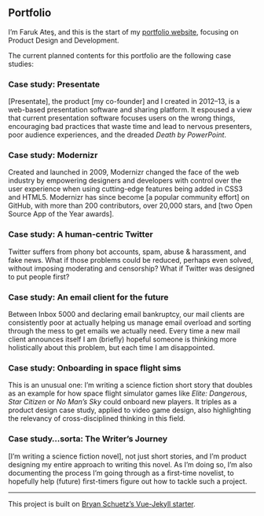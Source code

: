 ## Portfolio

I’m Faruk Ateş, and this is the start of my [portfolio website](http://portfolio.farukat.es/), focusing on Product Design and Development.

The current planned contents for this portfolio are the following case studies:

### Case study: Presentate
[Presentate], the product [my co-founder] and I created in 2012–13, is a web-based presentation software and sharing platform. It espoused a view that current presentation software focuses users on the wrong things, encouraging bad practices that waste time and lead to nervous presenters, poor audience experiences, and the dreaded _Death by PowerPoint_.

### Case study: Modernizr
Created and launched in 2009, Modernizr changed the face of the web industry by empowering designers and developers with control over the user experience when using cutting-edge features being added in CSS3 and HTML5. Modernizr has since become [a popular community effort] on GitHub, with more than 200 contributors, over 20,000 stars, and [two Open Source App of the Year awards].

### Case study: A human-centric Twitter
Twitter suffers from phony bot accounts, spam, abuse & harassment, and fake news. What if those problems could be reduced, perhaps even solved, without imposing moderating and censorship? What if Twitter was designed to put people first?

### Case study: An email client for the future
Between Inbox 5000 and declaring email bankruptcy, our mail clients are consistently poor at actually helping us manage email overload and sorting through the mess to get emails we actually need. Every time a new mail client announces itself I am (briefly) hopeful someone is thinking more holistically about this problem, but each time I am disappointed.

### Case study: Onboarding in space flight sims
This is an unusual one: I’m writing a science fiction short story that doubles as an example for how space flight simulator games like _Elite: Dangerous_, _Star Citizen_ or _No Man’s Sky_ could onboard new players. It triples as a product design case study, applied to video game design, also highlighting the relevancy of cross-disciplined thinking in this field.

### Case study…sorta: The Writer’s Journey
[I’m writing a science fiction novel], not just short stories, and I’m product designing my entire approach to writing this novel. As I’m doing so, I’m also documenting the process I’m going through as a first-time novelist, to hopefully help (future) first-timers figure out how to tackle such a project.

---

This project is built on [Bryan Schuetz’s Vue-Jekyll starter](https://github.com/BryanSchuetz/vue-jekyll).
